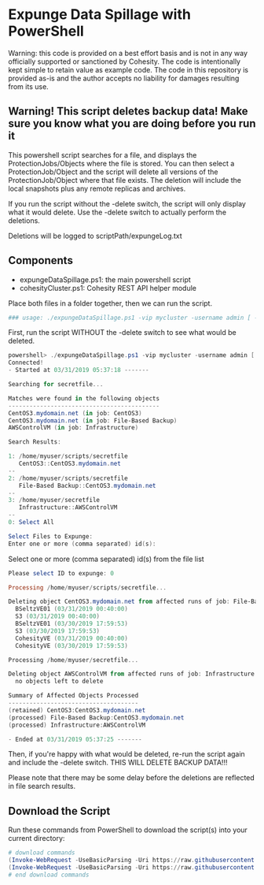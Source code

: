 # Expunge Data Spillage with PowerShell

Warning: this code is provided on a best effort basis and is not in any way officially supported or sanctioned by Cohesity. The code is intentionally kept simple to retain value as example code. The code in this repository is provided as-is and the author accepts no liability for damages resulting from its use.

## Warning! This script deletes backup data! Make sure you know what you are doing before you run it

This powershell script searches for a file, and displays the ProtectionJobs/Objects where the file is stored. You can then select a ProtectionJob/Object and the script will delete all versions of the ProtectionJob/Object where that file exists. The deletion will include the local snapshots plus any remote replicas and archives.

If you run the script without the -delete switch, the script will only display what it would delete. Use the -delete switch to actually perform the deletions.

Deletions will be logged to scriptPath/expungeLog.txt

## Components

* expungeDataSpillage.ps1: the main powershell script
* cohesityCluster.ps1: Cohesity REST API helper module

Place both files in a folder together, then we can run the script.

```powershell
### usage: ./expungeDataSpillage.ps1 -vip mycluster -username admin [ -domain local ] -search 'partial/filepath' [ -delete ]
```

First, run the script WITHOUT the -delete switch to see what would be deleted.

```powershell
powershell> ./expungeDataSpillage.ps1 -vip mycluster -username admin [ -domain mydomain ] -search 'secretfile'
Connected!
- Started at 03/31/2019 05:37:18 -------

Searching for secretfile...

Matches were found in the following objects
-------------------------------------------
CentOS3.mydomain.net (in job: CentOS3)
CentOS3.mydomain.net (in job: File-Based Backup)
AWSControlVM (in job: Infrastructure)

Search Results:

1: /home/myuser/scripts/secretfile
   CentOS3::CentOS3.mydomain.net
--
2: /home/myuser/scripts/secretfile
   File-Based Backup::CentOS3.mydomain.net
--
3: /home/myuser/secretfile
   Infrastructure::AWSControlVM
--
0: Select All

Select Files to Expunge:
Enter one or more (comma separated) id(s):
```

Select one or more (comma separated) id(s) from the file list

```powershell
Please select ID to expunge: 0

Processing /home/myuser/scripts/secretfile...

Deleting object CentOS3.mydomain.net from affected runs of job: File-Based Backup
  BSeltzVE01 (03/31/2019 00:40:00)
  S3 (03/31/2019 00:40:00)
  BSeltzVE01 (03/30/2019 17:59:53)
  S3 (03/30/2019 17:59:53)
  CohesityVE (03/31/2019 00:40:00)
  CohesityVE (03/30/2019 17:59:53)

Processing /home/myuser/secretfile...

Deleting object AWSControlVM from affected runs of job: Infrastructure
  no objects left to delete

Summary of Affected Objects Processed
-------------------------------------
(retained) CentOS3:CentOS3.mydomain.net
(processed) File-Based Backup:CentOS3.mydomain.net
(processed) Infrastructure:AWSControlVM

- Ended at 03/31/2019 05:37:25 -------
```

Then, if you're happy with what would be deleted, re-run the script again and include the -delete switch. THIS WILL DELETE BACKUP DATA!!!

Please note that there may be some delay before the deletions are reflected in file search results.

## Download the Script

Run these commands from PowerShell to download the script(s) into your current directory:

```powershell
# download commands
(Invoke-WebRequest -UseBasicParsing -Uri https://raw.githubusercontent.com/bseltz-cohesity/scripts/master/powershell/expungeDataSpillage/expungeDataSpillage.ps1).content | Out-File expungeDataSpillage.ps1; (Get-Content expungeDataSpillage.ps1) | Set-Content expungeDataSpillage.ps1
(Invoke-WebRequest -UseBasicParsing -Uri https://raw.githubusercontent.com/bseltz-cohesity/scripts/master/powershell/cohesity-api/cohesity-api.ps1).content | Out-File cohesity-api.ps1; (Get-Content cohesity-api.ps1) | Set-Content cohesity-api.ps1
# end download commands
```
